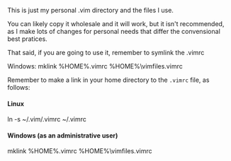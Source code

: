 This is just my personal .vim directory and the files I use.

You can likely copy it wholesale and it will work, but it isn't recommended,
as I make lots of changes for personal needs that differ the convensional
best pratices.

That said, if you are going to use it, remember to symlink the .vimrc

Windows: mklink %HOME%\.vimrc %HOME%\vimfiles\.vimrc

Remember to make a link in your home directory to the ```.vimrc``` file, as follows:

#### Linux ####

ln -s ~/.vim/.vimrc ~/.vimrc

#### Windows (as an administrative user) ####

mklink %HOME%\.vimrc %HOME%\vimfiles\.vimrc

